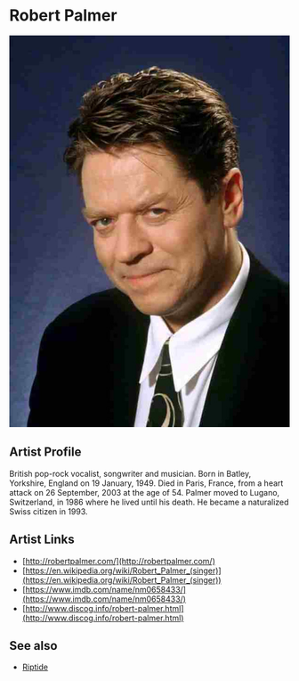 # Robert Palmer

![](../../assets/artists/Robert_Palmer.png)

## Artist Profile

British pop-rock vocalist, songwriter and musician.
Born in Batley, Yorkshire, England on 19 January, 1949. Died in Paris, France, from a heart attack on 26 September, 2003 at the age of 54.
Palmer moved to Lugano, Switzerland, in 1986 where he lived until his death. He became a naturalized Swiss citizen in 1993.

## Artist Links

- [http://robertpalmer.com/](http://robertpalmer.com/)
- [https://en.wikipedia.org/wiki/Robert_Palmer_(singer)](https://en.wikipedia.org/wiki/Robert_Palmer_(singer))
- [https://www.imdb.com/name/nm0658433/](https://www.imdb.com/name/nm0658433/)
- [http://www.discog.info/robert-palmer.html](http://www.discog.info/robert-palmer.html)


## See also

- [Riptide](Riptide.md)
